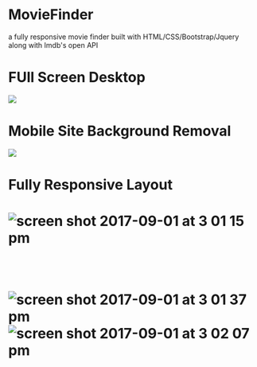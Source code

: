 # MovieFinder
a fully responsive movie finder built with HTML/CSS/Bootstrap/Jquery along with Imdb's open API

<h1>FUll Screen Desktop</h1>
<img src="https://user-images.githubusercontent.com/13370622/29989266-c0355f5c-8f26-11e7-8bdd-ebeaea4d8974.png">
<br>

<h1>Mobile Site Background Removal</h1>
<img src="https://user-images.githubusercontent.com/13370622/29989298-e6079740-8f26-11e7-9b59-cf15dd34c799.png">
<br>

<h1>Fully Responsive Layout<h1>

![screen shot 2017-09-01 at 3 01 15 pm](https://user-images.githubusercontent.com/13370622/29989315-0679093c-8f27-11e7-88e1-44674c3a4028.png)

<br>

![screen shot 2017-09-01 at 3 01 37 pm](https://user-images.githubusercontent.com/13370622/29989324-154b7e22-8f27-11e7-8737-8e4df8de4da8.png)
![screen shot 2017-09-01 at 3 02 07 pm](https://user-images.githubusercontent.com/13370622/29989326-16467804-8f27-11e7-9a87-b38b416cb7ea.png)

